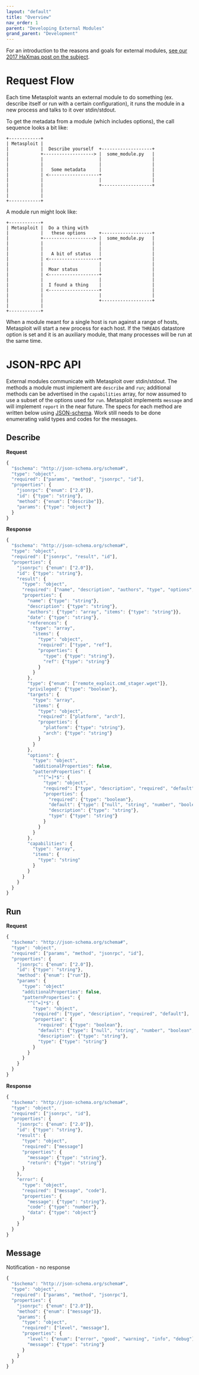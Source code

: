 ```yaml
---
layout: "default"
title: "Overview"
nav_order: 1
parent: "Developing External Modules"
grand_parent: "Development"
---
```


For an introduction to the reasons and goals for external modules, [see our 2017 HaXmas post on the subject](https://blog.rapid7.com/2017/12/28/regifting-python-in-metasploit).

Request Flow
============

Each time Metasploit wants an external module to do something (ex. describe itself or run with a certain configuration), it runs the module in a new process and talks to it over stdin/stdout.

To get the metadata from a module (which includes options), the call sequence looks a bit like:
```
+------------+
| Metasploit |
|            |  Describe yourself  +-------------------+
|            +-------------------> |  some_module.py   |
|            |                     |                   |
|            |                     |                   |
|            |   Some metadata     |                   |
|            | <-------------------+                   |
|            |                     |                   |
|            |                     +-------------------+
|            |
|            |
+------------+
```

A module run might look like:
```
+------------+
| Metasploit |  Do a thing with
|            |   these options     +-------------------+
|            +-------------------> |  some_module.py   |
|            |                     |                   |
|            |                     |                   |
|            |   A bit of status   |                   |
|            | <-------------------+                   |
|            |                     |                   |
|            |  Moar status        |                   |
|            | <-------------------+                   |
|            |                     |                   |
|            |  I found a thing    |                   |
|            | <-------------------+                   |
|            |                     |                   |
|            |                     +-------------------+
|            |
+------------+
```

When a module meant for a single host is run against a range of hosts, Metasploit will start a new process for each host. If the `THREADS` datastore option is set and it is an auxiliary module, that many processes will be run at the same time.


JSON-RPC API
============

External modules communicate with Metasploit over stdin/stdout. The methods a module must implement are `describe` and `run`; additional methods can be advertised in the `capabilities` array, for now assumed to use a subset of the options used for `run`. Metasploit implements `message` and will implement `report` in the near future. The specs for each method are written below using [JSON-schema](https://spacetelescope.github.io/understanding-json-schema). Work still needs to be done enumerating valid types and codes for the messages.

Describe
--------
**Request**
```javascript
{
  "$schema": "http://json-schema.org/schema#",
  "type": "object",
  "required": ["params", "method", "jsonrpc", "id"],
  "properties": {
    "jsonrpc": {"enum": ["2.0"]},
    "id": {"type": "string"},
    "method": {"enum": ["describe"]},
    "params": {"type": "object"}
  }
}
```

**Response**
```javascript
{
  "$schema": "http://json-schema.org/schema#",
  "type": "object",
  "required": ["jsonrpc", "result", "id"],
  "properties": {
    "jsonrpc": {"enum": ["2.0"]},
    "id": {"type": "string"},
    "result": {
      "type": "object",
      "required": ["name", "description", "authors", "type", "options", "capabilities"],
      "properties": {
        "name": {"type": "string"},
        "description": {"type": "string"},
        "authors": {"type": "array", "items": {"type": "string"}},
        "date": {"type": "string"},
        "references": {
          "type": "array",
          "items": {
            "type": "object",
            "required": ["type", "ref"],
            "properties": {
              "type": {"type": "string"},
              "ref": {"type": "string"}
            }
          }
        },
        "type": {"enum": ["remote_exploit.cmd_stager.wget"]},
        "privileged": {"type": "boolean"},
        "targets": {
          "type": "array",
          "items": {
            "type": "object",
            "required": ["platform", "arch"],
            "properties": {
              "platform": {"type": "string"},
              "arch": {"type": "string"}
            }
          }
        },
        "options": {
          "type": "object",
          "additionalProperties": false,
          "patternProperties": {
            "^[^=]*$": {
              "type": "object",
              "required": ["type", "description", "required", "default"],
              "properties": {
                "required": {"type": "boolean"},
                "default": {"type": ["null", "string", "number", "boolean", "object", "array"]},
                "description": {"type": "string"},
                "type": {"type": "string"}
              }
            }
          }
        },
        "capabilities": {
          "type": "array",
          "items": {
            "type": "string"
          }
        }
      }
    }
  }
}
```

Run
---
**Request**
```javascript
{
  "$schema": "http://json-schema.org/schema#",
  "type": "object",
  "required": ["params", "method", "jsonrpc", "id"],
  "properties": {
    "jsonrpc": {"enum": ["2.0"]},
    "id": {"type": "string"},
    "method": {"enum": ["run"]},
    "params": {
      "type": "object"
      "additionalProperties": false,
      "patternProperties": {
        "^[^=]*$": {
          "type": "object",
          "required": ["type", "description", "required", "default"],
          "properties": {
            "required": {"type": "boolean"},
            "default": {"type": ["null", "string", "number", "boolean", "object", "array"]},
            "description": {"type": "string"},
            "type": {"type": "string"}
          }
        }
      }
    }
  }
}
```

**Response**
```javascript
{
  "$schema": "http://json-schema.org/schema#",
  "type": "object",
  "required": ["jsonrpc", "id"],
  "properties": {
    "jsonrpc": {"enum": ["2.0"]},
    "id": {"type": "string"},
    "result": {
      "type": "object",
      "required": ["message"]
      "properties": {
        "message": {"type": "string"},
        "return": {"type": "string"}
      }
    },
    "error": {
      "type": "object",
      "required": ["message", "code"],
      "properties": {
        "message": {"type": "string"},
        "code": {"type": "number"},
        "data": {"type": "object"}
      }
    }
  }
}
```

Message
-------
Notification - no response
```javascript
{
  "$schema": "http://json-schema.org/schema#",
  "type": "object",
  "required": ["params", "method", "jsonrpc"],
  "properties": {
    "jsonrpc": {"enum": ["2.0"]},
    "method": {"enum": ["message"]},
    "params": {
      "type": "object",
      "required": ["level", "message"],
      "properties": {
        "level": {"enum": ["error", "good", "warning", "info", "debug"]},
        "message": {"type": "string"}
      }
    }
  }
}
```

